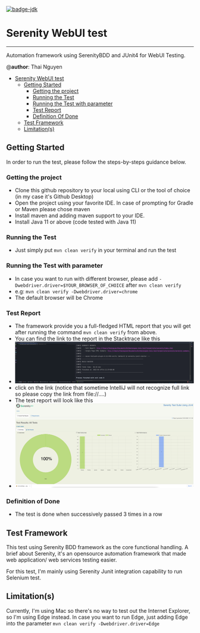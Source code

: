 [![badge-jdk](https://img.shields.io/badge/jdk-11-green.svg)](https://www.oracle.com/java/technologies/javase-downloads.html)

[reportloc]: docs/reportloc.png "reportLocation"
[report]: docs/report.png "report"
# Serenity WebUI test

----

Automation framework using SerenityBDD and JUnit4 for WebUI Testing.

@**author**: Thai Nguyen

- [Serenity WebUI test](#main)
  - [Getting Started](#getting-started)
    - [Getting the project](#getting-the-project)
    - [Running the Test](#running-the-test)
    - [Running the Test with parameter](#running-the-test-with-parameter)
    - [Test Report](#test-report)
    - [Definition Of Done](#definition-of-done)
  - [Test Framework](#test-framework)
  - [Limitation(s)](#limitations)

## Getting Started

In order to run the test, please follow the steps-by-steps guidance below.

### Getting the project

- Clone this github repository to your local using CLI or the tool of choice (in my case it's Github Desktop)
- Open the project using your favorite IDE. In case of prompting for Gradle or Maven please chose maven
- Install maven and adding maven support to your IDE.
- Install Java 11 or above (code tested with Java 11)

### Running the Test

- Just simply put `mvn clean verify` in your terminal and run the test

### Running the Test with parameter

- In case you want to run with different browser, please add `-Dwebdriver.driver=$YOUR_BROWSER_OF_CHOICE` after `mvn clean verify`
- e.g: `mvn clean verify -Dwebdriver.driver=chrome`
- The default browser will be Chrome

### Test Report

- The framework provide you a full-fledged HTML report that you will get after running the command `mvn clean verify` from above.
- You can find the link to the report in the Stacktrace like this
- ![reportloc]
- click on the link (notice that sometime IntelliJ will not recognize full link so please copy the link from file://....)
- The test report will look like this
- ![report]

### Definition of Done
- The test is done when successively passed 3 times in a row



## Test Framework

This test using Serenity BDD framework as the core functional handling. A brief about Serenity, it's an opensource automation framework that made web application/ web services testing easier.

For this test, I'm mainly using Serenity Junit integration capability to run Selenium test.


## Limitation(s)

Currently, I'm using Mac so there's no way to test out the Internet Explorer, so I'm using Edge instead. In case you want to run Edge, just adding Edge into the parameter `mvn clean verify -Dwebdriver.driver=Edge`
